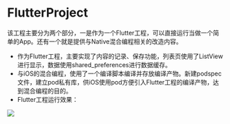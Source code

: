 # FlutterProject
该工程主要分为两个部分，一是作为一个Flutter工程，可以直接运行当做一个简单的App。还有一个就是提供与Native混合编程相关的改造内容。
- 作为Flutter工程，主要实现了内容的记录、保存功能，列表页使用了ListView进行显示，数据使用shared_preferences进行数据缓存。
- 与iOS的混合编程，使用了一个编译脚本编译并存放编译产物。新建podspec文件，建立pod私有库，供iOS使用pod方便引入Flutter工程的编译产物，达到混合编程的目的。
- Flutter工程运行效果：

![](https://xhhimages.oss-cn-beijing.aliyuncs.com/111.gif?Expires=1585550396&OSSAccessKeyId=TMP.3Kg1xD8E7ihRFmuKwAjwfgMyiThYJ4t3yo8wHjDkLcuLGR5oLghAtYf1Cu23zQrocFzATj6D9uRQr2JnSaAoeCdbj3R1r8&Signature=oZj8WENfJHndQ0b6sHqiXPyAGwU%3D)
